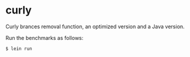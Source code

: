 # curly

Curly brances removal function, an optimized version and a Java version.

Run the benchmarks as follows:

    $ lein run

